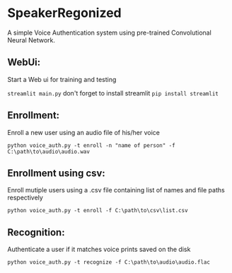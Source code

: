 # SpeakerRegonized
A simple Voice Authentication system using pre-trained Convolutional Neural Network.


## WebUi:
Start a Web ui for training and testing

``streamlit main.py``
don't forget to install streamlit ``pip install streamlit``

## Enrollment:
Enroll a new user using an audio file of his/her voice

``python voice_auth.py -t enroll -n "name of person" -f C:\path\to\audio\audio.wav``

## Enrollment using csv:
Enroll mutiple users using a .csv file containing list of names and file paths respectively

``python voice_auth.py -t enroll -f C:\path\to\csv\list.csv``

 
## Recognition:
Authenticate a user if it matches voice prints saved on the disk

``python voice_auth.py -t recognize -f C:\path\to\audio\audio.flac``


